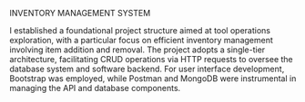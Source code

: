 INVENTORY MANAGEMENT SYSTEM 

I established a foundational project structure aimed at tool operations exploration, with a particular focus on efficient inventory management involving item addition and removal. The
project adopts a single-tier architecture, facilitating CRUD operations via HTTP requests to oversee the database system and software backend. For user interface development, Bootstrap 
was employed, while Postman and MongoDB were instrumental in managing the API and database components.
